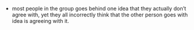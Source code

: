 - most people in the group goes behind one idea that they actually don’t agree with, yet they all incorrectly think that the other person goes with idea is agreeing with it. 
